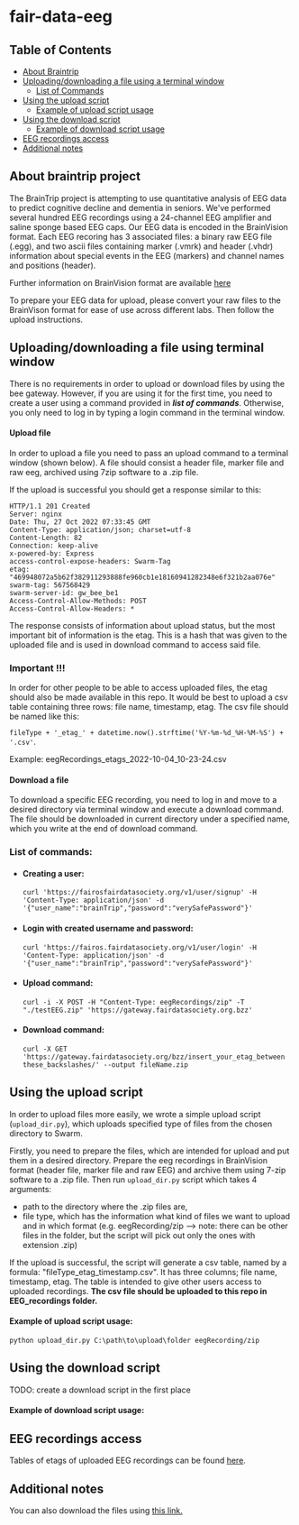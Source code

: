 # fair-data-eeg
## Table of Contents
- [About Braintrip](#about-braintrip)
- [Uploading/downloading a file using a terminal window](#uploading/downloading-a-file-using-a-terminal-window)
  - [List of Commands](#list-of-commands)
- [Using the upload script](#using-the-upload-script)
  - [Example of upload script usage](#example-of-upload-script-usage)
- [Using the download script](#using-the-download-script)
  - [Example of download script usage](#example-of-download-script-usage)
- [EEG recordings access](#eeg-recordings-access)
- [Additional notes](#additional-notes)

## About braintrip project

The BrainTrip project is attempting to use quantitative analysis of EEG data to predict cognitive decline and dementia in seniors. We've performed several hundred EEG recordings using a 24-channel EEG amplifier and saline sponge based EEG caps. Our EEG data is encoded in the BrainVision format. Each EEG recoring has 3 associated files: a binary raw EEG file (.egg), and two ascii files containing marker (.vmrk) and header (.vhdr) information about special events in the EEG (markers) and channel names and positions (header). 

Further information on BrainVision format are available [here](https://www.brainproducts.com/download/specification-of-brainvision-core-data-format-1-0/)

To prepare your EEG data for upload, please convert your raw files to the BrainVison format for ease of use across different labs. Then follow the upload instructions.

## Uploading/downloading a file using terminal window

There is no requirements in order to upload or download files by using the bee gateway. However, if you are using it for the first time, you need to create a user using a command provided in ***list of commands***. Otherwise, you only need to log in by typing a login command in the terminal window. 
#### Upload file
In order to upload a file you need to pass an upload command to a terminal window (shown below). A file should consist a header file, marker file and raw eeg, archived using 7zip software to a .zip file.

If the upload is successful you should get a response similar to this:

```
HTTP/1.1 201 Created
Server: nginx
Date: Thu, 27 Oct 2022 07:33:45 GMT
Content-Type: application/json; charset=utf-8
Content-Length: 82
Connection: keep-alive
x-powered-by: Express
access-control-expose-headers: Swarm-Tag
etag: "469948072a5b62f382911293888fe960cb1e18160941282348e6f321b2aa076e"
swarm-tag: 567568429
swarm-server-id: gw_bee_be1
Access-Control-Allow-Methods: POST
Access-Control-Allow-Headers: *
```

The response consists of information about upload status, but the most important bit of information is the etag. This is a hash that was given to the uploaded file and is used in download command to access said file. 

### Important !!!

In order for other people to be able to access uploaded files, the etag should also be made available in this repo. It would be best to upload a csv table containing three rows: file name, timestamp, etag. The csv file should be named like this: 

`fileType + '_etag_' + datetime.now().strftime('%Y-%m-%d_%H-%M-%S') + '.csv'`.

Example: eegRecordings_etags_2022-10-04_10-23-24.csv

#### Download a file
To download a specific EEG recording, you need to log in and move to a desired directory via terminal window and execute a download command. The file should be downloaded in current directory under a specified name, which you write at the end of download command.

### List of commands:
- #### Creating a user:

  `curl 'https://fairosfairdatasociety.org/v1/user/signup' -H 'Content-Type: application/json' -d '{"user_name":"brainTrip","password":"verySafePassword"}'`

- #### Login with created username and password: 

  `curl 'https://fairos.fairdatasociety.org/v1/user/login' -H 'Content-Type: application/json' -d '{"user_name":"brainTrip","password":"verySafePassword"}'`

- #### Upload command: 

  `curl -i -X POST -H "Content-Type: eegRecordings/zip" -T "./testEEG.zip" 'https://gateway.fairdatasociety.org.bzz'`
  
- #### Download command:
  `curl -X GET 'https://gateway.fairdatasociety.org/bzz/insert_your_etag_between these_backslashes/' --output fileName.zip`

## Using the upload script

In order to upload files more easily, we wrote a simple upload script (`upload_dir.py`), which uploads specified type of files from the chosen directory to Swarm. 

Firstly, you need to prepare the files, which are intended for upload and put them in a desired directory. Prepare the eeg recordings in BrainVision format (header file, marker file and raw EEG) and archive them using 7-zip software to a .zip file. Then run `upload_dir.py` script which takes 4 arguments:  
- path to the directory where the .zip files are, 
- file type, which has the information what kind of files we want to upload and in which format (e.g. eegRecording/zip --> note: there can be other files in the 
folder, but the script will pick out only the ones with extension .zip) 

If the upload is successful, the script will generate a csv table, named by a formula: "fileType_etag_timestamp.csv". It has three columns; file name, timestamp, etag. The table is intended to give other users access to uploaded recordings. **The csv file should be uploaded to this repo in EEG_recordings folder.** 

#### Example of upload script usage: 
`python upload_dir.py C:\path\to\upload\folder eegRecording/zip`

## Using the download script
TODO: create a download script in the first place

#### Example of download script usage:

## EEG recordings access

Tables of etags of uploaded EEG recordings can be found [here](https://github.com/BrainTrip/fair-data-eeg/tree/main/EEG_recordings).

## Additional notes

You can also download the files using [this link.](https://gateway.fairdatasociety.org/)
